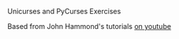Unicurses and PyCurses Exercises

Based from John Hammond's tutorials [on youtube](https://www.youtube.com/watch?v=6u2D-P-zuno&list=PL1H1sBF1VAKXLJ3cHisqjy4nGYDMqYIzo)
